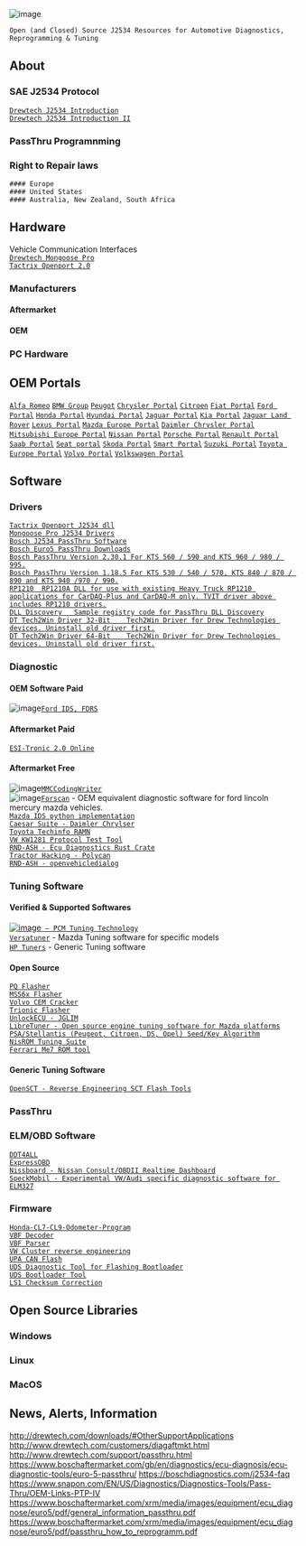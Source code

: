 ![image](https://user-images.githubusercontent.com/57064943/160246579-974bd701-993d-4f3b-b438-1af66ab9327c.png)

   `Open (and Closed) Source J2534 Resources for Automotive Diagnostics, Reprogramming & Tuning`

## About
  ### SAE J2534 Protocol
  [`Drewtech J2534 Introduction`](http://www.drewtech.com/services/oeservices.html)    
  [`Drewtech J2534 Introduction II`](http://www.drewtech.com/customers/diagaftmkt.html)    
  ### PassThru Programnming
  ### Right to Repair laws
    #### Europe
    #### United States
    #### Australia, New Zealand, South Africa
    
## Hardware
Vehicle Communication Interfaces  
[`Drewtech Mongoose Pro`](http://www.drewtech.com/technician/products/mongoose.html)  
[`Tactrix Openport 2.0`](https://www.tactrix.com/)  


  ### Manufacturers
   #### Aftermarket
   #### OEM 
  ### PC Hardware
  
## OEM Portals
[`Alfa Romeo`](https://www.technicalinformation.fiat.com)
[`BMW Group`](https://aos.bmwgroup.com/)
[`Peugot`](http://public.servicebox.peugeot.com/pages/index.jsp)
[`Chrysler Portal`](http://www.techauthority.com)
[`Citroen`](http://service.citroen.com/pages/index.jsp)
[`Fiat Portal`](https://www.technicalinformation.fiat.com)
[`Ford Portal`](https://www.fordserviceinfo.com)
[`Honda Portal`](http://www.techinfo.honda-eu.com/)
[`Hyundai Portal`](http://service.hyundai-motor.co)
[`Jaguar Portal`](http://www.jaguartechinfo.com")
[`Kia Portal`](http://www.kia-hotline.com/)
[`Jaguar Land Rover`](https://topix.landrover.jlrext.com/topix/vehicle/lookupForm)
[`Lexus Portal`](https://www.lexus-tech.eu/default.aspx)
[`Mazda Europe Portal`](https://mapps.mazdaeur.com/mum)
[`Daimler Chrysler Portal`](https://xentry-shop.mercedes-benz.com/daimlerDiagnosisShop/home?0)
[`Mitsubishi Europe Portal`](http://www.mitsubishitechinfo.eu)
[`Nissan Portal`](https://eu.nissan.biz/auth/Login?GAREASONCODE=-1&GARESOURCEID=DHJEW4885903&GAURI=http://eu.nissan.biz/&Reason=-1&APPID=DHJEW4885903&URI=http://eu.nissan.biz/)
[`Porsche Portal`](https://techinfo2.porsche.com/PAGInfosystem/VFModuleManager?Type=GVOStart)
[`Renault Portal`](http://www.infotech.renault.com/fo/accueil.action)
[`Saab Portal`](https://tis.saabparts.com/)
[`Seat portal`](https://erwin.seat.com)
[`Skoda Portal`](https://erwin.skoda-auto.cz/erwin/showHome.do)
[`Smart Portal`](http://www.service-and-parts.net)
[`Suzuki Portal`](http://serviceportal.suzuki.de/suzuki/viewStart.do;jsessionid=8C664188776F89C7D1BFC711982C3A3C)
[`Toyota Europe Portal`](https://www.toyota-tech.eu/)
[`Volvo Portal`](https://tis.volvocars.biz/tis/main.do)
[`Volkswagen Portal`](https://erwin.volkswagen.de/erwin/showHome.do)


## Software
  ### Drivers  
  [`Tactrix Openport J2534 dll`](https://www.tactrix.com/index.php?option=com_content&view=category&layout=blog&id=38&)  
  [`Mongoose Pro J2534 Drivers`](http://www.drewtech.com/technician/products/mongoose.html)      
  [`Bosch J2534 PassThru Software`](https://www.boschaftermarket.com/gb/en/diagnostics/ecu-diagnosis/ecu-diagnostic-tools/euro-5-passthru/)  
  [`Bosch Euro5 PassThru Downloads`](https://www.boschaftermarket.com/gb/en/diagnostics/ecu-diagnosis/ecu-diagnostic-tools/euro-5-passthru/)  
  [`Bosch PassThru Version 2.30.1 For KTS 560 / 590 and KTS 960 / 980 / 995.`](http://download.esitronic.de/KTSdownload/kts-setups/Setup_Bosch_Passthru_v2.30.1.exe)  
  [`Bosch PassThru Version 1.18.5 For KTS 530 / 540 / 570, KTS 840 / 870 / 890 and KTS 940 /970 / 990.`](http://download.esitronic.de/KTSdownload/kts-setups/Setup_Bosch_Passthru_v1.18.5.exe)    
  [`RP1210	RP1210A DLL for use with existing Heavy Truck RP1210 applications for CarDAQ-Plus and CarDAQ-M only. TVIT driver above includes RP1210 drivers.`](http://www.drewtech.com/downloads/RP1210_v4.3.msi)      
  [`DLL Discovery	Sample registry code for PassThru DLL Discovery`](http://www.drewtech.com/downloads/dllconnect.zip)      
 [`DT Tech2Win Driver 32-Bit	Tech2Win Driver for Drew Technologies devices. Uninstall old driver first.`](http://drivers.drewtech.com/DRIVERS/Tech2Win/DTTech2WinDriver_x86.msi)      
 [`DT Tech2Win Driver 64-Bit	Tech2Win Driver for Drew Technologies devices. Uninstall old driver first.`](http://drivers.drewtech.com/DRIVERS/Tech2Win/DTTech2WinDriver_x64.msi)      
   
  ### Diagnostic
   #### OEM Software Paid 
   ![image](https://user-images.githubusercontent.com/57064943/160247583-dfb5eb54-70f2-415b-810b-6da187de90cc.png)[`Ford IDS, FDRS`](https://www.fordtechservice.dealerconnection.com/vdirs/wds/diagnosticsites/vcmdvd/mcs/idssoftware.asp)      
   
   #### Aftermarket Paid  
   [`ESI-Tronic 2.0 Online`](https://www.boschaftermarket.com/gb/en/diagnostics/ecu-diagnosis/esitronic-diagnostic-software/esi-2-0-online/)    

   #### Aftermarket Free 
   ![image](https://user-images.githubusercontent.com/57064943/160247397-118620dd-bba4-4443-ae05-191846291a1e.png)[`MMCCodingWriter`](https://forum.kolyandex.su/viewtopic.php?f=15&t=3)     
      ![image](https://camo.githubusercontent.com/c3087133bc5593228778aacb47dd9c5ceccc927fef16a70adc01b5c44717ef0a/68747470733a2f2f666f727363616e2e6f72672f696d616765732f464f525363616e4c69746541707049636f6e526f756e64436f726e6572733134342e706e67)[`Forscan`](https://forscan.org) - OEM equivalent diagnostic software for ford lincoln mercury mazda vehicles.  
   [`Mazda IDS python implementation`](https://github.com/diorcety/mazda3-ids)    
   [`Caesar Suite - Daimler Chrylser`](https://github.com/jglim/CaesarSuite)      
   [`Toyota Techinfo RAMN`](https://github.com/ToyotaInfoTech/RAMN)    
   [`VW KW1281 Protocol Test Tool`](https://github.com/gmenounos/kw1281test)    
   [`RND-ASH - Ecu Diagnostics Rust Crate`](https://github.com/rnd-ash/ecu_diagnostics)      
   [`Tractor Hacking - Polycan`](https://github.com/TractorHacking/PolyCAN)      
   [`RND-ASH - openvehicledialog`](https://github.com/rnd-ash/OpenVehicleDiag)      
   
   
         
  ### Tuning Software
   #### Verified & Supported Softwares  
   [![image](https://user-images.githubusercontent.com/57064943/160247672-f3568ee7-4d7b-428d-b914-4894a178538a.png)` — PCM Tuning Technology`](https://pcmtec.com)  
   [`Versatuner`](https://versatuner.com) - Mazda Tuning software for specific models  
   [`HP Tuners`](https://hptuners.com) - Generic Tuning software  
     
   #### Open Source    
   [`PQ Flasher`](https://github.com/pd0wm/pq-flasher)      
   [`MSS6x Flasher`](https://github.com/terraphantm/MSS6x-Flasher)     
   [`Volvo CEM Cracker`](https://github.com/vtl/volvo-cem-cracker)      
   [`Trionic Flasher`](https://github.com/mattiasclaesson/Trionic)    
   [`UnlockECU - JGLIM`](https://github.com/jglim/UnlockECU)      
   [`LibreTuner - Open source engine tuning software for Mazda platforms`](https://github.com/LibreTuner/LibreTuner)      
   [`PSA/Stellantis (Peugeot, Citroen, DS, Opel) Seed/Key Algorithm`](https://github.com/ludwig-v/psa-seedkey-algorithm)    
   [`NisROM Tuning Suite`](https://github.com/ababook/NisROM-Tuning-Suite)      
   [`Ferrari Me7 ROM tool`]()  

   #### Generic Tuning Software    
   [`OpenSCT - Reverse Engineering SCT Flash Tools`](https://github.com/Alexia/opensct)    
   
  ### PassThru  
  ### ELM/OBD Software   
  [`DDT4ALL`](https://github.com/cedricp/ddt4all)         
  [`ExpressOBD`](https://github.com/jglim/ExpressOBD)    
  [`Nissboard - Nissan Consult/OBDII Realtime Dashboard`](https://github.com/matiasmenares/Nissboard)    
  [`SpeckMobil - Experimental VW/Audi specific diagnostic software for ELM327`](https://github.com/Boromatic/SpeckMobil)    
 
  
  ### Firmware  
  [`Honda-CL7-CL9-Odometer-Program`](https://github.com/bmgjet/Honda-CL7-CL9-Odometer-Program)    
  [`VBF Decoder`](https://github.com/consp/vbfdecode)    
  [`VBF Parser`](https://github.com/UCDHIUS/vbf_parser)    
  [`VW Cluster reverse engineering`](https://github.com/gmenounos/vwcluster)    
  [`UPA CAN Flash`](https://github.com/iliayar/UPA_CAN_FLASH)     
  [`UDS Diagnostic Tool for Flashing Bootloader`](https://github.com/ParkingVehicle/DiagnosticTool)   
  [`UDS Bootloader Tool`](https://github.com/SummerFalls/UDS_S32K144_Bootloader)    
  [`LS1 Checksum Correction`](https://github.com/jcmnn/LS1ChecksumCorrect)    
  

  
  ## Open Source Libraries
   ### Windows
   ### Linux
   ### MacOS
   
  ## News, Alerts, Information
  
http://drewtech.com/downloads/#OtherSupportApplications
http://www.drewtech.com/customers/diagaftmkt.html
http://www.drewtech.com/support/passthru.html
https://www.boschaftermarket.com/gb/en/diagnostics/ecu-diagnosis/ecu-diagnostic-tools/euro-5-passthru/
https://boschdiagnostics.com/j2534-faq
https://www.snapon.com/EN/US/Diagnostics/Diagnostics-Tools/Pass-Thru/OEM-Links-PTP-IV
https://www.boschaftermarket.com/xrm/media/images/equipment/ecu_diagnose/euro5/pdf/general_information_passthru.pdf
https://www.boschaftermarket.com/xrm/media/images/equipment/ecu_diagnose/euro5/pdf/passthru_how_to_reprogramm.pdf
